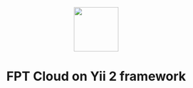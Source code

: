 <p align="center">
	<img src="https://github.com/JloMkAaA/FPTCLOUD/blob/fa405861c4771f2bbff7336b9b684efce8555830/web/favicon.ico" height="100px">
	<h1 align="center">FPT Cloud on Yii 2 framework</h1>
	<br>
</p>

